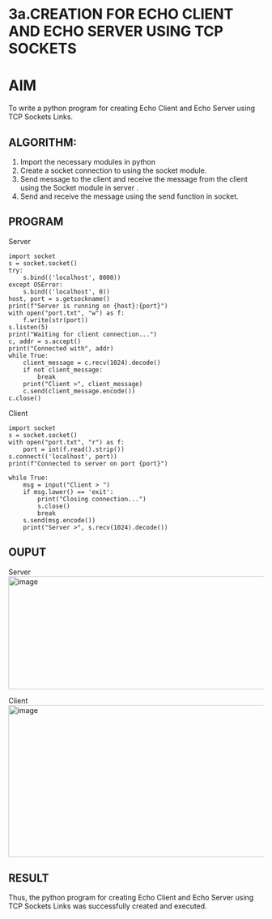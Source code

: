 # 3a.CREATION FOR ECHO CLIENT AND ECHO SERVER USING TCP SOCKETS
# AIM
To write a python program for creating Echo Client and Echo Server using TCP
Sockets Links.
## ALGORITHM:
1. Import the necessary modules in python
2. Create a socket connection to using the socket module.
3. Send message to the client and receive the message from the client using the Socket module in
 server .
4. Send and receive the message using the send function in socket.
## PROGRAM
Server
```
import socket
s = socket.socket()
try:
    s.bind(('localhost', 8000))
except OSError:
    s.bind(('localhost', 0))  
host, port = s.getsockname()
print(f"Server is running on {host}:{port}")
with open("port.txt", "w") as f:
    f.write(str(port))
s.listen(5)
print("Waiting for client connection...")
c, addr = s.accept()
print("Connected with", addr)
while True:
    client_message = c.recv(1024).decode()
    if not client_message:
        break
    print("Client >", client_message)
    c.send(client_message.encode())
c.close()

```
Client
```
import socket
s = socket.socket()
with open("port.txt", "r") as f:
    port = int(f.read().strip())
s.connect(('localhost', port))
print(f"Connected to server on port {port}")

while True:
    msg = input("Client > ")
    if msg.lower() == 'exit':
        print("Closing connection...")
        s.close()
        break
    s.send(msg.encode())
    print("Server >", s.recv(1024).decode())
```
## OUPUT

Server
<img width="1175" height="223" alt="image" src="https://github.com/user-attachments/assets/4cdb3f16-c73d-4a07-8220-47b57f7e641c" />

Client
<img width="1219" height="300" alt="image" src="https://github.com/user-attachments/assets/f4cbf85b-3a7a-44dd-a2cc-d525f8ec9222" />


## RESULT
Thus, the python program for creating Echo Client and Echo Server using TCP Sockets Links 
was successfully created and executed.
